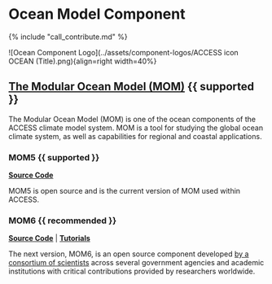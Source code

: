 # Ocean Model Component

{% include "call_contribute.md" %}

![Ocean Component Logo](../assets/component-logos/ACCESS icon OCEAN (Title).png){align=right width=40%}

## [The Modular Ocean Model (MOM)][mom-wiki]  {{ supported }}
The Modular Ocean Model (MOM) is one of the ocean components of the ACCESS climate model system. MOM is a tool for studying the global ocean climate system, as well as capabilities for regional and coastal applications. 

### MOM5 {{ supported }}
[**Source Code**][mom5-github]

MOM5 is open source and is the current version of MOM used within ACCESS.

### MOM6 {{ recommended }}

[**Source Code**][mom6-github] |
[**Tutorials**][mom6-tutes]

The next version, MOM6, is an open source component developed [by a consortium of scientists][gfdl-web] across several government agencies and academic institutions with critical contributions provided by researchers worldwide.

[mom5-github]: https://github.com/mom-ocean/MOM5
[mom6-github]: https://github.com/mom-ocean/MOM6
[mom6-tutes]: https://github.com/NOAA-GFDL/MOM6-examples/wiki/Tutorials
[mom-wiki]: https://mom-ocean.github.io/
[gfdl-web]: https://www.gfdl.noaa.gov/mom-ocean-model/
